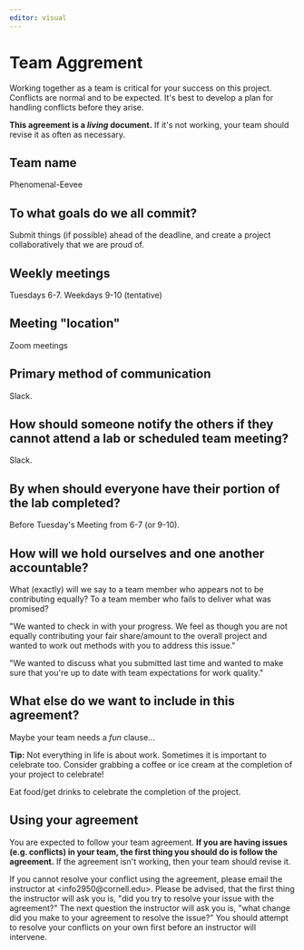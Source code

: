 ```yaml
---
editor: visual
---
```


# Team Aggrement

Working together as a team is critical for your success on this project. Conflicts are normal and to be expected. It's best to develop a plan for handling conflicts before they arise.

**This agreement is a *living* document.** If it's not working, your team should revise it as often as necessary.

## Team name

Phenomenal-Eevee

## To what goals do we all commit?

Submit things (if possible) ahead of the deadline, and create a project 
collaboratively that we are proud of. 

## Weekly meetings


Tuesdays 6-7. Weekdays 9-10 (tentative)

## Meeting "location" 

Zoom meetings

## Primary method of communication

Slack. 

## How should someone notify the others if they cannot attend a lab or scheduled team meeting?

Slack. 

## By when should everyone have their portion of the lab completed?

Before Tuesday's Meeting from 6-7 (or 9-10). 

## How will we hold ourselves and one another accountable?

What (exactly) will we say to a team member who appears not to be contributing equally? To a team member who fails to deliver what was promised?

"We wanted to check in with your progress. We feel as though you are not equally 
contributing your fair share/amount to the overall project and wanted to work out
methods with you to address this issue." 

"We wanted to discuss what you submitted last time and wanted to make sure 
that you're up to date with team expectations for work quality."


## What else do we want to include in this agreement?

Maybe your team needs a *fun* clause...

**Tip:** Not everything in life is about work. Sometimes it is important to celebrate too. Consider grabbing a coffee or ice cream at the completion of your project to celebrate!

Eat food/get drinks to celebrate the completion of the project. 

## Using your agreement

You are expected to follow your team agreement. **If you are having issues (e.g. conflicts) in your team, the first thing you should do is follow the agreement.** If the agreement isn't working, then your team should revise it.

If you cannot resolve your conflict using the agreement, please email the instructor at \<info2950\@cornell.edu\>. Please be advised, that the first thing the instructor will ask you is, "did you try to resolve your issue with the agreement?" The next question the instructor will ask you is, "what change did you make to your agreement to resolve the issue?" You should attempt to resolve your conflicts on your own first before an instructor will intervene.
